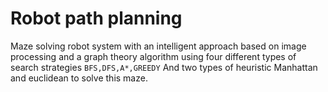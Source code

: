 # Robot path planning
Maze solving robot system with an intelligent approach based on image processing and a graph theory algorithm
using four different types of search strategies ` BFS,DFS,A*,GREEDY `
And two types of heuristic Manhattan and euclidean to solve this maze.
